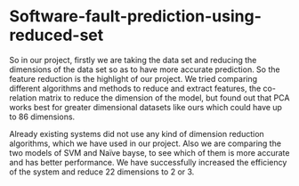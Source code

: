 # Software-fault-prediction-using-reduced-set

So in our project, firstly we are taking the data set and reducing the dimensions of the data set so as to have more accurate prediction. 
So the feature reduction is the highlight of our project. We tried comparing different algorithms and methods to reduce and extract features, 
the co-relation matrix to reduce the dimension of the model, but found out that PCA works best for greater dimensional datasets like ours which could 
have up to 86 dimensions.

Already existing systems did not use any kind of dimension reduction algorithms, which we have used in our project. 
Also we are comparing the two models of SVM and Naïve bayse, to see which of them is more accurate and has better performance.
We have successfully increased the efficiency of the system and reduce 22 dimensions to 2 or 3.


